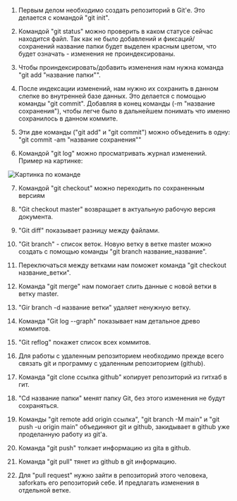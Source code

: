 1. Первым делом необходимо создать репозиторий в Git'е. Это делается с командой "git init". 

2. Командой "git status" можно проверить в каком статусе сейчас находится файл. Так как не было добавлений и фиксаций/сохранений название папки будет выделен красным цветом, что будет означать - изменения не проиндексированы.

3. Чтобы проиндексировать/добавить изменения нам нужна команда "git add "название папки"".

4. После индексации изменений, нам нужно их сохранить в данном слепке во внутренней базе данных. Это делается с помощью команды "git commit". Добавляя в конец команды (-m "название сохранения"), чтобы легче было в дальнейшем понимать что именно сохранилось в данном коммите.

5. Эти две команды ("git add" и "git commit") можно объеденить в одну: "git commit -am "название сохранения""

6. Командой "git log" можно просматривать журнал изменений. Пример на картинке:

![Картинка по команде](Команда_Git-log.png)

7. Командой "git checkout" можно переходить по сохраненным версиям 

8. "Git checkout master" возвращает в актуальную рабочую версия документа.

9. "Git diff" показывает разницу между файлами.

10. "Git branch" - список веток. Новую ветку в ветке master можно создать с помощью команды "git branch название_название".

11. Переключаться между ветками нам поможет команда "git checkout название_ветки".

12. Команда "git merge" нам помогает слить данные с новой ветки в ветку master.

13. "Gir branch -d название ветки" удаляет ненужную ветку.

14. Команда "Git log --graph" показывает нам детальное древо коммитов.

15. "Git reflog" покажет список всех коммитов.

16. Для работы с удаленным репозиторием необходимо прежде всего связать git и программу с удаленным репозиторием (github).

17. Команда "git clone ссылка github" копирует репозиторий из гитхаб в гит.

18. "Cd название папки" менят папку Git, без этого изменения не будут сохраняться.

19. Команды "git remote add origin ссылка", "git branch -M main" и "git push -u origin main" объединяют git и github, закидывает в github уже проделанную работу из git'а.

20. Команда "git push" толкает информацию из gitа в github. 

21. Команда "git pull" тянет из github в git информацию.

22. Для "pull request" нужно зайти в репозиторий этого человека, заforkать его репозиторий себе. И предлагать изменения в отдельной ветке.